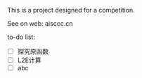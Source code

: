 This is a project designed for a competition.

See on web: aisccc.cn

to-do list: 

- [ ] 探究原函数
- [ ] L2E计算
- [ ] abc
